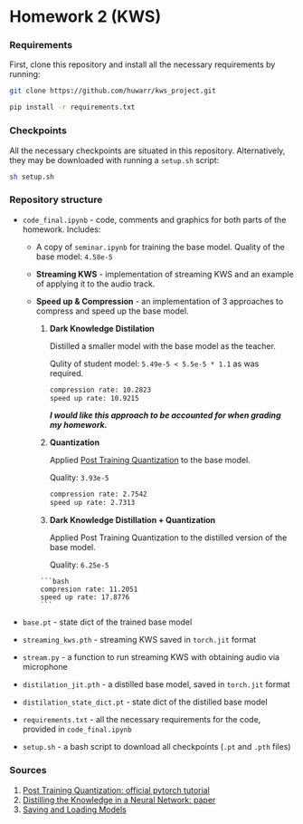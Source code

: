# Homework 2 (KWS)

### Requirements

First, clone this repository and install all the necessary requirements by running:

```bash
git clone https://github.com/huwarr/kws_project.git
```

```bash
pip install -r requirements.txt
```

### Checkpoints

All the necessary checkpoints are situated in this repository. Alternatively, they may be downloaded with running a `setup.sh` script:

```bash
sh setup.sh
```

### Repository structure

- `code_final.ipynb` - code, comments and graphics for both parts of the homework. Includes:

  - A copy of `seminar.ipynb` for training the base model.
    Quality of the base model: `4.58e-5`

  - **Streaming KWS** - implementation of streaming KWS and an example of applying it to the audio track.

  - **Speed up & Compression** - an implementation of 3 approaches to compress and speed up the base model.
      1. **Dark Knowledge Distilation**
      
         Distilled a smaller model with the base model as the teacher.

         Qulity of student model: `5.49e-5 < 5.5e-5 * 1.1` as was required.

         ```bash
         compression rate: 10.2823
         speed up rate: 10.9215
         ```

         ***I would like this approach to be accounted for when grading my homework.***

      2. **Quantization**
      
         Applied [Post Training Quantization](https://pytorch.org/tutorials/advanced/static_quantization_tutorial.html#post-training-static-quantization) to the base model.

         Quality: `3.93e-5`

         ```bash
         compression rate: 2.7542
         speed up rate: 2.7313
         ```

       3. **Dark Knowledge Distillation + Quantization**
       
          Applied Post Training Quantization to the distilled version of the base model.

          Quality: `6.25e-5`

         ```bash
         compresion rate: 11.2051
         speed up rate: 17.8776
         ```
- `base.pt` - state dict of the trained base model

- `streaming_kws.pth` - streaming KWS saved in `torch.jit` format
- `stream.py` - a function to run streaming KWS with obtaining audio via microphone

- `distilation_jit.pth` - a distilled base model, saved in `torch.jit` format
- `distilation_state_dict.pt` - state dict of the distilled base model

- `requirements.txt` - all the necessary requirements for the code, provided in `code_final.ipynb`

- `setup.sh` - a bash script to download all checkpoints (`.pt` and `.pth`  files)


### Sources

1. [Post Training Quantization: official pytorch tutorial](https://pytorch.org/tutorials/advanced/static_quantization_tutorial.html#post-training-static-quantization)
2. [Distilling the Knowledge in a Neural Network: paper](https://arxiv.org/pdf/1503.02531.pdf)
3. [Saving and Loading Models](https://pytorch.org/tutorials/beginner/saving_loading_models.html)
